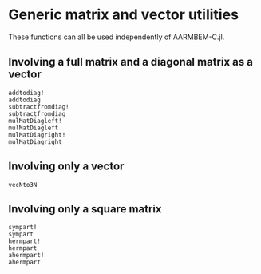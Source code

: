 # Generic matrix and vector utilities

These functions can all be used independently of AARMBEM-C.jl.

## Involving a full matrix and a diagonal matrix as a vector

```@docs
addtodiag!
addtodiag
subtractfromdiag!
subtractfromdiag
mulMatDiagleft!
mulMatDiagleft
mulMatDiagright!
mulMatDiagright
```

## Involving only a vector

```@docs
vecNto3N
```

## Involving only a square matrix

```@docs
sympart!
sympart
hermpart!
hermpart
ahermpart!
ahermpart
```